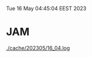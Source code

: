 Tue 16 May 04:45:04 EEST 2023
# JAM
<a href='./cache/202305/16_04.log'>./cache/202305/16_04.log</a>
